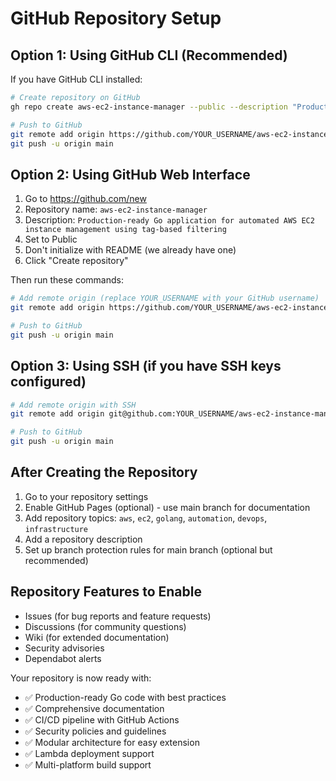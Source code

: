 # GitHub Repository Setup

## Option 1: Using GitHub CLI (Recommended)

If you have GitHub CLI installed:

```bash
# Create repository on GitHub
gh repo create aws-ec2-instance-manager --public --description "Production-ready Go application for automated AWS EC2 instance management using tag-based filtering"

# Push to GitHub
git remote add origin https://github.com/YOUR_USERNAME/aws-ec2-instance-manager.git
git push -u origin main
```

## Option 2: Using GitHub Web Interface

1. Go to https://github.com/new
2. Repository name: `aws-ec2-instance-manager`
3. Description: `Production-ready Go application for automated AWS EC2 instance management using tag-based filtering`
4. Set to Public
5. Don't initialize with README (we already have one)
6. Click "Create repository"

Then run these commands:

```bash
# Add remote origin (replace YOUR_USERNAME with your GitHub username)
git remote add origin https://github.com/YOUR_USERNAME/aws-ec2-instance-manager.git

# Push to GitHub
git push -u origin main
```

## Option 3: Using SSH (if you have SSH keys configured)

```bash
# Add remote origin with SSH
git remote add origin git@github.com:YOUR_USERNAME/aws-ec2-instance-manager.git

# Push to GitHub
git push -u origin main
```

## After Creating the Repository

1. Go to your repository settings
2. Enable GitHub Pages (optional) - use main branch for documentation
3. Add repository topics: `aws`, `ec2`, `golang`, `automation`, `devops`, `infrastructure`
4. Add a repository description
5. Set up branch protection rules for main branch (optional but recommended)

## Repository Features to Enable

- Issues (for bug reports and feature requests)
- Discussions (for community questions)
- Wiki (for extended documentation)
- Security advisories
- Dependabot alerts

Your repository is now ready with:
- ✅ Production-ready Go code with best practices
- ✅ Comprehensive documentation
- ✅ CI/CD pipeline with GitHub Actions
- ✅ Security policies and guidelines
- ✅ Modular architecture for easy extension
- ✅ Lambda deployment support
- ✅ Multi-platform build support